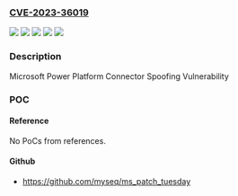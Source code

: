### [CVE-2023-36019](https://cve.mitre.org/cgi-bin/cvename.cgi?name=CVE-2023-36019)
![](https://img.shields.io/static/v1?label=Product&message=Azure%20Logic%20Apps&color=blue)
![](https://img.shields.io/static/v1?label=Product&message=Microsoft%20Power%20Platform&color=blue)
![](https://img.shields.io/static/v1?label=Version&message=1.0.0%3C%203.23113%20&color=brighgreen)
![](https://img.shields.io/static/v1?label=Version&message=3.0%3C%203.23113%20&color=brighgreen)
![](https://img.shields.io/static/v1?label=Vulnerability&message=Spoofing&color=brighgreen)

### Description

Microsoft Power Platform Connector Spoofing Vulnerability

### POC

#### Reference
No PoCs from references.

#### Github
- https://github.com/myseq/ms_patch_tuesday

